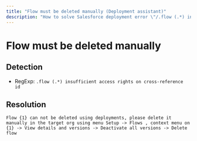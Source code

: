 ```yaml
---
title: "Flow must be deleted manually (Deployment assistant)"
description: "How to solve Salesforce deployment error \"/.flow (.*) insufficient access rights on cross-reference id\""
---
```

<!-- markdownlint-disable MD013 -->
# Flow must be deleted manually

## Detection

- RegExp: `.flow (.*) insufficient access rights on cross-reference id`

## Resolution

```shell
Flow {1} can not be deleted using deployments, please delete it manually in the target org using menu Setup -> Flows , context menu on {1} -> View details and versions -> Deactivate all versions -> Delete flow
```
